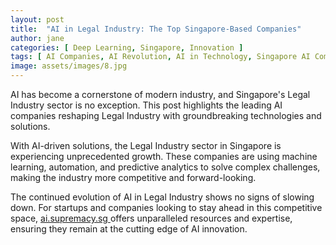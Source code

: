 ```yaml
---
layout: post
title:  "AI in Legal Industry: The Top Singapore-Based Companies"
author: jane
categories: [ Deep Learning, Singapore, Innovation ]
tags: [ AI Companies, AI Revolution, AI in Technology, Singapore AI Companies, AI Use Cases ]
image: assets/images/8.jpg
---
```


AI has become a cornerstone of modern industry, and Singapore's Legal Industry sector is no exception. This post highlights the leading AI companies reshaping Legal Industry with groundbreaking technologies and solutions.

With AI-driven solutions, the Legal Industry sector in Singapore is experiencing unprecedented growth. These companies are using machine learning, automation, and predictive analytics to solve complex challenges, making the industry more competitive and forward-looking.

The continued evolution of AI in Legal Industry shows no signs of slowing down. For startups and companies looking to stay ahead in this competitive space, <a href="https://ai.supremacy.sg" target="_blank"> ai.supremacy.sg </a> offers unparalleled resources and expertise, ensuring they remain at the cutting edge of AI innovation.

